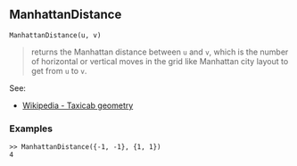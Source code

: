 ## ManhattanDistance
```
ManhattanDistance(u, v)
```
> returns the Manhattan distance between `u` and `v`, which is the number of horizontal or vertical moves in the grid like Manhattan city layout to get from `u` to `v`.

See:
* [Wikipedia - Taxicab geometry](https://en.wikipedia.org/wiki/Taxicab_geometry)

### Examples
```
>> ManhattanDistance({-1, -1}, {1, 1})
4
```